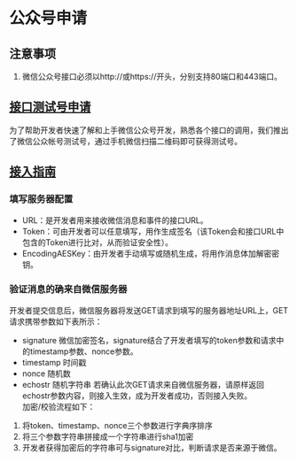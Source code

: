 # 公众号申请

## 注意事项
1. 微信公众号接口必须以http://或https://开头，分别支持80端口和443端口。

## [接口测试号申请](https://mp.weixin.qq.com/wiki?t=resource/res_main&id=mp1421137522)
为了帮助开发者快速了解和上手微信公众号开发，熟悉各个接口的调用，我们推出了微信公众帐号测试号，通过手机微信扫描二维码即可获得测试号。

## [接入指南](https://mp.weixin.qq.com/wiki?t=resource/res_main&id=mp1421135319)

### 填写服务器配置
- URL：是开发者用来接收微信消息和事件的接口URL。
- Token：可由开发者可以任意填写，用作生成签名（该Token会和接口URL中包含的Token进行比对，从而验证安全性）。
- EncodingAESKey：由开发者手动填写或随机生成，将用作消息体加解密密钥。

### 验证消息的确来自微信服务器
开发者提交信息后，微信服务器将发送GET请求到填写的服务器地址URL上，GET请求携带参数如下表所示：
- signature	微信加密签名，signature结合了开发者填写的token参数和请求中的timestamp参数、nonce参数。
- timestamp	时间戳
- nonce	随机数
- echostr	随机字符串
若确认此次GET请求来自微信服务器，请原样返回echostr参数内容，则接入生效，成为开发者成功，否则接入失败。  
加密/校验流程如下：
1. 将token、timestamp、nonce三个参数进行字典序排序 
2. 将三个参数字符串拼接成一个字符串进行sha1加密 
3. 开发者获得加密后的字符串可与signature对比，判断请求是否来源于微信。
